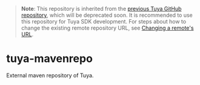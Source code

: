 >**Note**: This repository is inherited from the [previous Tuya GitHub repository](https://github.com/TuyaInc/mavenrepo), which will be deprecated soon. It is recommended to use this repository for Tuya SDK development. For steps about how to change the existing remote repository URL, see [Changing a remote's URL](https://docs.github.com/en/free-pro-team@latest/github/using-git/changing-a-remotes-url).

# tuya-mavenrepo
External maven repository of Tuya.
